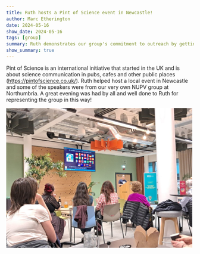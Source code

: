 ```yaml
---
title: Ruth hosts a Pint of Science event in Newcastle!
author: Marc Etherington
date: 2024-05-16
show_date: 2024-05-16
tags: [group]
summary: Ruth demonstrates our group's commitment to outreach by getting involved in Pint of Science and hosting one of the local events.
show_summary: true
---
```

Pint of Science is an international initiative that started in the UK and is about science communication in pubs, cafes and other public places (https://pintofscience.co.uk/). Ruth helped host a local event in Newcastle and some of the speakers were from our very own NUPV group at Northumbria. A great evening was had by all and well done to Ruth for representing the group in this way!

<img src="https://github.com/marc-k-etherington/marc-k-etherington.github.io/blob/main/content/post/images/Ruth_PoS_2024.jpg?raw=true" width="500" height="auto">

